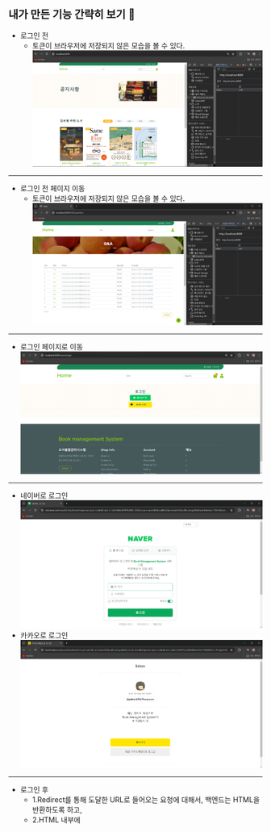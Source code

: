 ## 내가 만든 기능 간략히 보기 👀
* 로그인 전
    * 토큰이 브라우저에 저장되지 않은 모습을 볼 수 있다.
![로그인 전](/img/num1.png)
<hr>

* 로그인 전 페이지 이동
    * 토큰이 브라우저에 저장되지 않은 모습을 볼 수 있다.
![로그인 전 페이지 이동](/img/num6.png)
<hr>

* 로그인 페이지로 이동
  ![로그인 페이지](/img/num2.png)
<hr>

* 네이버로 로그인
![로그인](/img/num3.png)
* 카카오로 로그인
![로그인](/img/num4.png)
<hr>

* 로그인 후
    * 1.Redirect를 통해 도달한 URL로 들어오는 요청에 대해서, 백엔드는 HTML을 반환하도록 하고,
    * 2.HTML 내부에 <script> 요소를 통해서 Javascript 코드를 이용해 URL의 토큰을 브라우저(세션 스토리지)에 저장 하기
![로그인 후](/img/num5.png)
<hr>

* API 요청에 대한 로그인 전, 후 비교
    * 1.브라우저(세션 스토리지)에 저장된 토큰 정보를 회수해서 서버에 함께 보내야, 
    * 2.브라우저의 사용자가 정상적으로 인증된 사용자임을 판단할 수 있다.
    * 로그인 후에는 페이지 이동시, 토큰이 브라우저에 토큰이 들어가 있는것을 볼 수 있다.
![로그인 후 페이지 이동](/img/num7.png)
<hr>

* 제목을 기준으로 게시글 검색하기
    * ```java
        List<Notice> notices = noticeRepository.findByTitleContaining(keyword);
      ```  
![게시글](/img/num9.png)
<hr>

* 제목을 기준으로 게시글 검색 완료
![게시글](/img/num10.png)
<hr>
